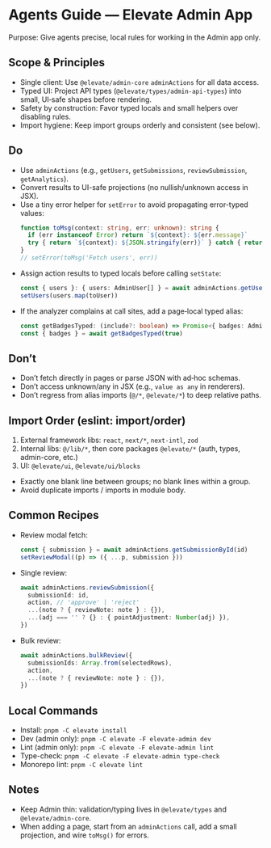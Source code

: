 # Agents Guide — Elevate Admin App

Purpose: Give agents precise, local rules for working in the Admin app only.

## Scope & Principles
- Single client: Use `@elevate/admin-core` `adminActions` for all data access.
- Typed UI: Project API types (`@elevate/types/admin-api-types`) into small, UI‑safe shapes before rendering.
- Safety by construction: Favor typed locals and small helpers over disabling rules.
- Import hygiene: Keep import groups orderly and consistent (see below).

## Do
- Use `adminActions` (e.g., `getUsers`, `getSubmissions`, `reviewSubmission`, `getAnalytics`).
- Convert results to UI-safe projections (no nullish/unknown access in JSX).
- Use a tiny error helper for `setError` to avoid propagating error-typed values:
  ```ts
  function toMsg(context: string, err: unknown): string {
    if (err instanceof Error) return `${context}: ${err.message}`
    try { return `${context}: ${JSON.stringify(err)}` } catch { return `${context}: Unknown error` }
  }
  // setError(toMsg('Fetch users', err))
  ```
- Assign action results to typed locals before calling `setState`:
  ```ts
  const { users }: { users: AdminUser[] } = await adminActions.getUsers(params)
  setUsers(users.map(toUser))
  ```
- If the analyzer complains at call sites, add a page‑local typed alias:
  ```ts
  const getBadgesTyped: (include?: boolean) => Promise<{ badges: AdminBadge[] }> = adminActions.getBadges
  const { badges } = await getBadgesTyped(true)
  ```

## Don’t
- Don’t fetch directly in pages or parse JSON with ad‑hoc schemas.
- Don’t access unknown/any in JSX (e.g., `value as any` in renderers).
- Don’t regress from alias imports (`@/*`, `@elevate/*`) to deep relative paths.

## Import Order (eslint: import/order)
1) External framework libs: `react`, `next/*`, `next-intl`, `zod`
2) Internal libs: `@/lib/*`, then core packages `@elevate/*` (auth, types, admin-core, etc.)
3) UI: `@elevate/ui`, `@elevate/ui/blocks`
- Exactly one blank line between groups; no blank lines within a group.
- Avoid duplicate imports / imports in module body.

## Common Recipes
- Review modal fetch:
  ```ts
  const { submission } = await adminActions.getSubmissionById(id)
  setReviewModal((p) => ({ ...p, submission }))
  ```
- Single review:
  ```ts
  await adminActions.reviewSubmission({
    submissionId: id,
    action, // 'approve' | 'reject'
    ...(note ? { reviewNote: note } : {}),
    ...(adj === '' ? {} : { pointAdjustment: Number(adj) }),
  })
  ```
- Bulk review:
  ```ts
  await adminActions.bulkReview({
    submissionIds: Array.from(selectedRows),
    action,
    ...(note ? { reviewNote: note } : {}),
  })
  ```

## Local Commands
- Install: `pnpm -C elevate install`
- Dev (admin only): `pnpm -C elevate -F elevate-admin dev`
- Lint (admin only): `pnpm -C elevate -F elevate-admin lint`
- Type-check: `pnpm -C elevate -F elevate-admin type-check`
- Monorepo lint: `pnpm -C elevate lint`

## Notes
- Keep Admin thin: validation/typing lives in `@elevate/types` and `@elevate/admin-core`.
- When adding a page, start from an `adminActions` call, add a small projection, and wire `toMsg()` for errors.
